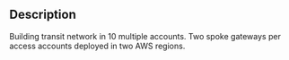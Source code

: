 Description
-----------
Building transit network in 10 multiple accounts. Two spoke gateways per access accounts deployed in two AWS regions. 

